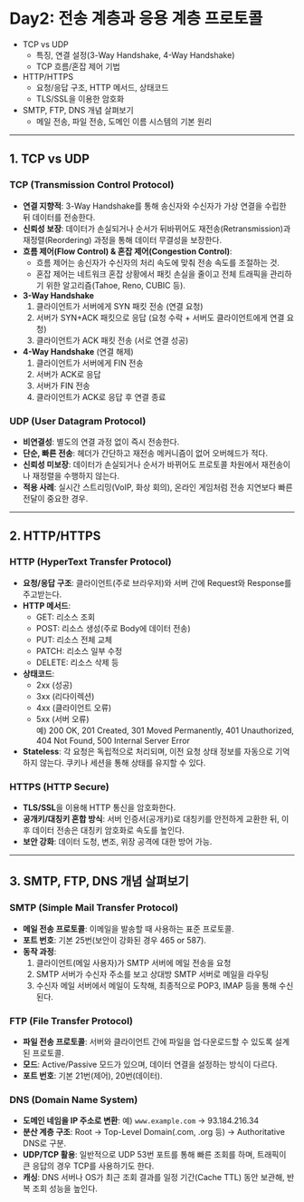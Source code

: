# Day2: 전송 계층과 응용 계층 프로토콜

- TCP vs UDP
  - 특징, 연결 설정(3-Way Handshake, 4-Way Handshake)
  - TCP 흐름/혼잡 제어 기법
- HTTP/HTTPS
  - 요청/응답 구조, HTTP 메서드, 상태코드
  - TLS/SSL을 이용한 암호화
- SMTP, FTP, DNS 개념 살펴보기
  - 메일 전송, 파일 전송, 도메인 이름 시스템의 기본 원리

---

## 1. TCP vs UDP

### TCP (Transmission Control Protocol)

- **연결 지향적**: 3-Way Handshake를 통해 송신자와 수신자가 가상 연결을 수립한 뒤 데이터를 전송한다.
- **신뢰성 보장**: 데이터가 손실되거나 순서가 뒤바뀌어도 재전송(Retransmission)과 재정렬(Reordering) 과정을 통해 데이터 무결성을 보장한다.
- **흐름 제어(Flow Control) & 혼잡 제어(Congestion Control)**:
  - 흐름 제어는 송신자가 수신자의 처리 속도에 맞춰 전송 속도를 조절하는 것.
  - 혼잡 제어는 네트워크 혼잡 상황에서 패킷 손실을 줄이고 전체 트래픽을 관리하기 위한 알고리즘(Tahoe, Reno, CUBIC 등).
- **3-Way Handshake**
  1. 클라이언트가 서버에게 SYN 패킷 전송 (연결 요청)
  2. 서버가 SYN+ACK 패킷으로 응답 (요청 수락 + 서버도 클라이언트에게 연결 요청)
  3. 클라이언트가 ACK 패킷 전송 (서로 연결 성공)
- **4-Way Handshake** (연결 해제)
  1. 클라이언트가 서버에게 FIN 전송
  2. 서버가 ACK로 응답
  3. 서버가 FIN 전송
  4. 클라이언트가 ACK로 응답 후 연결 종료

### UDP (User Datagram Protocol)

- **비연결성**: 별도의 연결 과정 없이 즉시 전송한다.
- **단순, 빠른 전송**: 헤더가 간단하고 재전송 메커니즘이 없어 오버헤드가 적다.
- **신뢰성 미보장**: 데이터가 손실되거나 순서가 바뀌어도 프로토콜 차원에서 재전송이나 재정렬을 수행하지 않는다.
- **적용 사례**: 실시간 스트리밍(VoIP, 화상 회의), 온라인 게임처럼 전송 지연보다 빠른 전달이 중요한 경우.

---

## 2. HTTP/HTTPS

### HTTP (HyperText Transfer Protocol)

- **요청/응답 구조**: 클라이언트(주로 브라우저)와 서버 간에 Request와 Response를 주고받는다.
- **HTTP 메서드**:
  - GET: 리소스 조회
  - POST: 리소스 생성(주로 Body에 데이터 전송)
  - PUT: 리소스 전체 교체
  - PATCH: 리소스 일부 수정
  - DELETE: 리소스 삭제 등
- **상태코드**:
  - 2xx (성공)
  - 3xx (리다이렉션)
  - 4xx (클라이언트 오류)
  - 5xx (서버 오류)  
    예) 200 OK, 201 Created, 301 Moved Permanently, 401 Unauthorized, 404 Not Found, 500 Internal Server Error
- **Stateless**: 각 요청은 독립적으로 처리되며, 이전 요청 상태 정보를 자동으로 기억하지 않는다. 쿠키나 세션을 통해 상태를 유지할 수 있다.

### HTTPS (HTTP Secure)

- **TLS/SSL**을 이용해 HTTP 통신을 암호화한다.
- **공개키/대칭키 혼합 방식**: 서버 인증서(공개키)로 대칭키를 안전하게 교환한 뒤, 이후 데이터 전송은 대칭키 암호화로 속도를 높인다.
- **보안 강화**: 데이터 도청, 변조, 위장 공격에 대한 방어 가능.

---

## 3. SMTP, FTP, DNS 개념 살펴보기

### SMTP (Simple Mail Transfer Protocol)

- **메일 전송 프로토콜**: 이메일을 발송할 때 사용하는 표준 프로토콜.
- **포트 번호**: 기본 25번(보안이 강화된 경우 465 or 587).
- **동작 과정**:
  1. 클라이언트(메일 사용자)가 SMTP 서버에 메일 전송을 요청
  2. SMTP 서버가 수신자 주소를 보고 상대방 SMTP 서버로 메일을 라우팅
  3. 수신자 메일 서버에서 메일이 도착해, 최종적으로 POP3, IMAP 등을 통해 수신된다.

### FTP (File Transfer Protocol)

- **파일 전송 프로토콜**: 서버와 클라이언트 간에 파일을 업·다운로드할 수 있도록 설계된 프로토콜.
- **모드**: Active/Passive 모드가 있으며, 데이터 연결을 설정하는 방식이 다르다.
- **포트 번호**: 기본 21번(제어), 20번(데이터).

### DNS (Domain Name System)

- **도메인 네임을 IP 주소로 변환**: 예) `www.example.com` → 93.184.216.34
- **분산 계층 구조**: Root → Top-Level Domain(.com, .org 등) → Authoritative DNS로 구분.
- **UDP/TCP 활용**: 일반적으로 UDP 53번 포트를 통해 빠른 조회를 하며, 트래픽이 큰 응답의 경우 TCP를 사용하기도 한다.
- **캐싱**: DNS 서버나 OS가 최근 조회 결과를 일정 기간(Cache TTL) 동안 보관해, 반복 조회 성능을 높인다.
